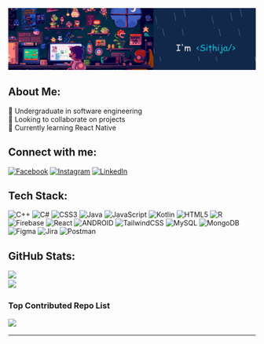 <img alt="coding gif" src="https://github.com/sithijasanthiya/sithijasanthiya/blob/5065bb24414a999ff6a0de086e20d7efa6ddbe66/Hello%20there%20%2C%20I'm%20%20Sithija%20%20(1).gif">

## About Me:
🔭 Undergraduate in software engineering<br>👯  Looking to collaborate on projects<br>🌱 Currently learning React Native<br>


## Connect with me:
[![Facebook](https://img.shields.io/badge/Facebook-%231877F2.svg?logo=Facebook&logoColor=white)](https://facebook.com/sithija.santhiya) [![Instagram](https://img.shields.io/badge/Instagram-%23E4405F.svg?logo=Instagram&logoColor=white)](https://instagram.com/sithija.santhiya) [![LinkedIn](https://img.shields.io/badge/LinkedIn-%230077B5.svg?logo=linkedin&logoColor=white)](https://linkedin.com/in/sithija-santhiya) 

## Tech Stack:
![C++](https://img.shields.io/badge/c++-%2300599C.svg?style=flat&logo=c%2B%2B&logoColor=white) ![C#](https://img.shields.io/badge/c%23-%23239120.svg?style=flat&logo=c-sharp&logoColor=white) ![CSS3](https://img.shields.io/badge/css3-%231572B6.svg?style=flat&logo=css3&logoColor=white) ![Java](https://img.shields.io/badge/java-%23ED8B00.svg?style=flat&logo=java&logoColor=white) ![JavaScript](https://img.shields.io/badge/javascript-%23323330.svg?style=flat&logo=javascript&logoColor=%23F7DF1E) ![Kotlin](https://img.shields.io/badge/kotlin-%230095D5.svg?style=flat&logo=kotlin&logoColor=white) ![HTML5](https://img.shields.io/badge/html5-%23E34F26.svg?style=flat&logo=html5&logoColor=white) ![R](https://img.shields.io/badge/r-%23276DC3.svg?style=flat&logo=r&logoColor=white) ![Firebase](https://img.shields.io/badge/firebase-%23039BE5.svg?style=flat&logo=firebase) ![React](https://img.shields.io/badge/react-%2320232a.svg?style=flat&logo=react&logoColor=%2361DAFB) ![ANDROID](https://img.shields.io/badge/android-%2320232a.svg?style=flat&logo=android&logoColor=%a4c639) ![TailwindCSS](https://img.shields.io/badge/tailwindcss-%2338B2AC.svg?style=flat&logo=tailwind-css&logoColor=white) ![MySQL](https://img.shields.io/badge/mysql-%2300f.svg?style=flat&logo=mysql&logoColor=white) ![MongoDB](https://img.shields.io/badge/MongoDB-%234ea94b.svg?style=flat&logo=mongodb&logoColor=white) 	![Figma](https://img.shields.io/badge/figma-%23F24E1E.svg?style=flat&logo=figma&logoColor=white) ![Jira](https://img.shields.io/badge/jira-%230A0FFF.svg?style=flat&logo=jira&logoColor=white) ![Postman](https://img.shields.io/badge/Postman-FF6C37?style=flat&logo=postman&logoColor=white)
## GitHub Stats:
![](https://github-readme-stats.vercel.app/api?username=sithijasanthiya&theme=calm&hide_border=true&include_all_commits=true&count_private=true)<br/>
![](https://github-readme-streak-stats.herokuapp.com/?user=sithijasanthiya&theme=calm&hide_border=true)<br/>

### Top Contributed Repo List
![](https://github-contributor-stats.vercel.app/api?username=sithijasanthiya&limit=5&theme=gruvbox&combine_all_yearly_contributions=true)

---


<!-- Proudly created with GPRM ( https://gprm.itsvg.in ) -->
